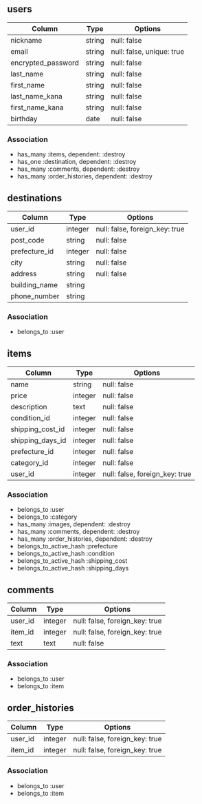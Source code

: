## users

|Column            |Type    |Options      |
|------------------|--------|-------------|
| nickname         | string | null: false |
| email            | string | null: false, unique: true |
| encrypted_password | string | null: false |
| last_name        | string | null: false |
| first_name       | string | null: false |
| last_name_kana   | string | null: false |
| first_name_kana  | string | null: false |
| birthday         | date   | null: false |

### Association
- has_many :items, dependent: :destroy
- has_one :destination, dependent: :destroy
- has_many :comments, dependent: :destroy
- has_many :order_histories, dependent: :destroy


## destinations

|Column            |Type     |Options      |
|------------------|---------|-------------|
| user_id          | integer | null: false, foreign_key: true |
| post_code        | string  | null: false |
| prefecture_id    | integer | null: false |
| city             | string  | null: false |
| address          | string  | null: false |
| building_name    | string  |
| phone_number     | string  |

### Association
- belongs_to :user


## items

|Column         |Type     |Options     |
|---------------|---------|------------|
| name          | string  | null: false |
| price         | integer | null: false |
| description   | text    | null: false |
| condition_id  | integer | null: false |
| shipping_cost_id | integer | null: false |
| shipping_days_id | integer | null: false |
| prefecture_id | integer | null: false |
| category_id   | integer | null: false |
| user_id       | integer | null: false, foreign_key: true |

### Association
- belongs_to :user
- belongs_to :category
- has_many :images, dependent: :destroy
- has_many :comments, dependent: :destroy
- has_many :order_histories, dependent: :destroy
- belongs_to_active_hash :prefecture
- belongs_to_active_hash :condition
- belongs_to_active_hash :shipping_cost
- belongs_to_active_hash :shipping_days


## comments

|Column   |	Type	    |Options               |
|---------|-----------|----------------------|
| user_id | integer    | null: false, foreign_key: true |
| item_id | integer    | null: false, foreign_key: true |
| text    | text       | null: false           |

### Association
- belongs_to :user
- belongs_to :item


## order_histories

|Column   |	Type	    |Options               |
|---------|-----------|----------------------|
| user_id | integer    | null: false, foreign_key: true |
| item_id | integer    | null: false, foreign_key: true |

### Association
- belongs_to :user
- belongs_to :item
